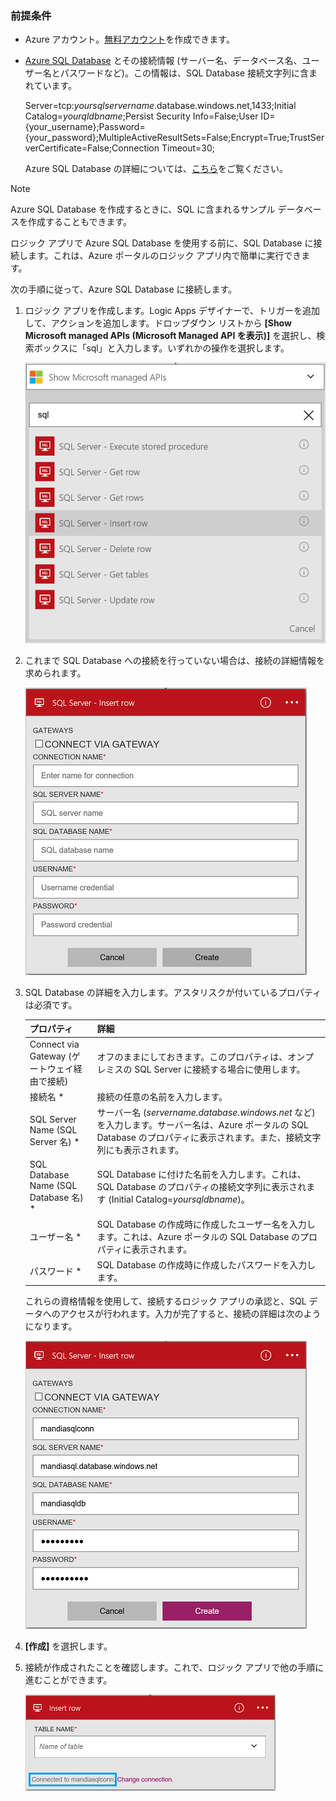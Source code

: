 ### 前提条件
* Azure アカウント。[無料アカウント](https://azure.microsoft.com/free)を作成できます。
* [Azure SQL Database](../articles/sql-database/sql-database-get-started.md) とその接続情報 (サーバー名、データベース名、ユーザー名とパスワードなど)。この情報は、SQL Database 接続文字列に含まれています。
  
    Server=tcp:*yoursqlservername*.database.windows.net,1433;Initial Catalog=*yourqldbname*;Persist Security Info=False;User ID={your\_username};Password={your\_password};MultipleActiveResultSets=False;Encrypt=True;TrustServerCertificate=False;Connection Timeout=30;
  
    Azure SQL Database の詳細については、[こちら](https://azure.microsoft.com/services/sql-database)をご覧ください。

> [!NOTE]
> Azure SQL Database を作成するときに、SQL に含まれるサンプル データベースを作成することもできます。
> 
> 

ロジック アプリで Azure SQL Database を使用する前に、SQL Database に接続します。これは、Azure ポータルのロジック アプリ内で簡単に実行できます。

次の手順に従って、Azure SQL Database に接続します。

1. ロジック アプリを作成します。Logic Apps デザイナーで、トリガーを追加して、アクションを追加します。ドロップダウン リストから **[Show Microsoft managed APIs (Microsoft Managed API を表示)]** を選択し、検索ボックスに「sql」と入力します。いずれかの操作を選択します。
   
    ![SQL Azure の接続の作成手順](./media/connectors-create-api-sqlazure/sql-actions.png)
2. これまで SQL Database への接続を行っていない場合は、接続の詳細情報を求められます。
   
    ![SQL Azure の接続の作成手順](./media/connectors-create-api-sqlazure/connection-details.png)
3. SQL Database の詳細を入力します。アスタリスクが付いているプロパティは必須です。
   
   | プロパティ | 詳細 |
   | --- | --- |
   | Connect via Gateway (ゲートウェイ経由で接続) |オフのままにしておきます。このプロパティは、オンプレミスの SQL Server に接続する場合に使用します。 |
   | 接続名 * |接続の任意の名前を入力します。 |
   | SQL Server Name (SQL Server 名) * |サーバー名 (*servername.database.windows.net* など) を入力します。サーバー名は、Azure ポータルの SQL Database のプロパティに表示されます。また、接続文字列にも表示されます。 |
   | SQL Database Name (SQL Database 名) * |SQL Database に付けた名前を入力します。これは、SQL Database のプロパティの接続文字列に表示されます (Initial Catalog=*yoursqldbname*)。 |
   | ユーザー名 * |SQL Database の作成時に作成したユーザー名を入力します。これは、Azure ポータルの SQL Database のプロパティに表示されます。 |
   | パスワード * |SQL Database の作成時に作成したパスワードを入力します。 |
   
    これらの資格情報を使用して、接続するロジック アプリの承認と、SQL データへのアクセスが行われます。入力が完了すると、接続の詳細は次のようになります。
   
    ![SQL Azure の接続の作成手順](./media/connectors-create-api-sqlazure/sample-connection.png)
4. **[作成]** を選択します。
5. 接続が作成されたことを確認します。これで、ロジック アプリで他の手順に進むことができます。
   
    ![SQL Azure の接続の作成手順](./media/connectors-create-api-sqlazure/table.png)

<!---HONumber=AcomDC_0727_2016-->